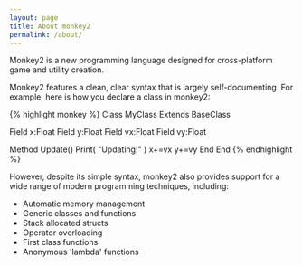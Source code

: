 ```yaml
---
layout: page
title: About monkey2
permalink: /about/
---
```


Monkey2 is a new programming language designed for cross-platform game and utility creation.

Monkey2 features a clean, clear syntax that is largely self-documenting. For example, here is how you declare a class in monkey2:

{% highlight monkey %}
Class MyClass Extends BaseClass

   Field x:Float
   Field y:Float
   Field vx:Float
   Field vy:Float

   Method Update()
	Print( "Updating!" )
	x+=vx
	y+=vy
   End
End
{% endhighlight %}

However, despite its simple syntax, monkey2 also provides support for a wide range of modern programming techniques, including:

* Automatic memory management
* Generic classes and functions
* Stack allocated structs
* Operator overloading
* First class functions
* Anonymous 'lambda' functions
